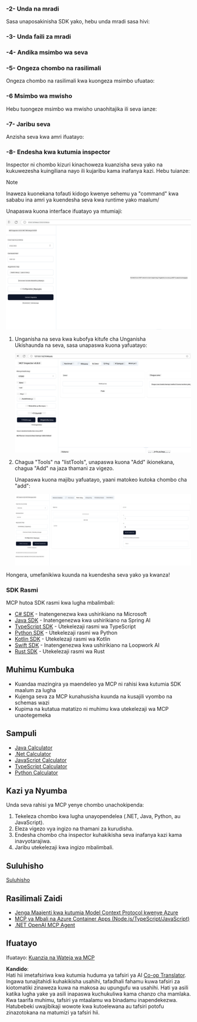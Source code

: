 <!--
CO_OP_TRANSLATOR_METADATA:
{
  "original_hash": "bf05718d019040cf0c7d4ccc6d6a1a88",
  "translation_date": "2025-06-13T06:05:49+00:00",
  "source_file": "03-GettingStarted/01-first-server/README.md",
  "language_code": "sw"
}
-->
### -2- Unda na mradi

Sasa unaposakinisha SDK yako, hebu unda mradi sasa hivi:

### -3- Unda faili za mradi

### -4- Andika msimbo wa seva

### -5- Ongeza chombo na rasilimali

Ongeza chombo na rasilimali kwa kuongeza msimbo ufuatao:

### -6 Msimbo wa mwisho

Hebu tuongeze msimbo wa mwisho unaohitajika ili seva ianze:

### -7- Jaribu seva

Anzisha seva kwa amri ifuatayo:

### -8- Endesha kwa kutumia inspector

Inspector ni chombo kizuri kinachoweza kuanzisha seva yako na kukuwezesha kuingiliana nayo ili kujaribu kama inafanya kazi. Hebu tuianze:

> [!NOTE]
> Inaweza kuonekana tofauti kidogo kwenye sehemu ya "command" kwa sababu ina amri ya kuendesha seva kwa runtime yako maalum/

Unapaswa kuona interface ifuatayo ya mtumiaji:

![Unganisha](../../../../translated_images/connect.141db0b2bd05f096fb1dd91273771fd8b2469d6507656c3b0c9df4b3c5473929.sw.png)

1. Unganisha na seva kwa kubofya kitufe cha Unganisha  
   Ukishaunda na seva, sasa unapaswa kuona yafuatayo:

   ![Umeunganishwa](../../../../translated_images/connected.73d1e042c24075d386cacdd4ee7cd748c16364c277d814e646ff2f7b5eefde85.sw.png)

2. Chagua "Tools" na "listTools", unapaswa kuona "Add" ikionekana, chagua "Add" na jaza thamani za vigezo.

   Unapaswa kuona majibu yafuatayo, yaani matokeo kutoka chombo cha "add":

   ![Matokeo ya kuendesha add](../../../../translated_images/ran-tool.a5a6ee878c1369ec1e379b81053395252a441799dbf23416c36ddf288faf8249.sw.png)

Hongera, umefanikiwa kuunda na kuendesha seva yako ya kwanza!

### SDK Rasmi

MCP hutoa SDK rasmi kwa lugha mbalimbali:
- [C# SDK](https://github.com/modelcontextprotocol/csharp-sdk) - Inatengenezwa kwa ushirikiano na Microsoft
- [Java SDK](https://github.com/modelcontextprotocol/java-sdk) - Inatengenezwa kwa ushirikiano na Spring AI
- [TypeScript SDK](https://github.com/modelcontextprotocol/typescript-sdk) - Utekelezaji rasmi wa TypeScript
- [Python SDK](https://github.com/modelcontextprotocol/python-sdk) - Utekelezaji rasmi wa Python
- [Kotlin SDK](https://github.com/modelcontextprotocol/kotlin-sdk) - Utekelezaji rasmi wa Kotlin
- [Swift SDK](https://github.com/modelcontextprotocol/swift-sdk) - Inatengenezwa kwa ushirikiano na Loopwork AI
- [Rust SDK](https://github.com/modelcontextprotocol/rust-sdk) - Utekelezaji rasmi wa Rust

## Muhimu Kumbuka

- Kuandaa mazingira ya maendeleo ya MCP ni rahisi kwa kutumia SDK maalum za lugha
- Kujenga seva za MCP kunahusisha kuunda na kusajili vyombo na schemas wazi
- Kupima na kutatua matatizo ni muhimu kwa utekelezaji wa MCP unaotegemeka

## Sampuli

- [Java Calculator](../samples/java/calculator/README.md)
- [.Net Calculator](../../../../03-GettingStarted/samples/csharp)
- [JavaScript Calculator](../samples/javascript/README.md)
- [TypeScript Calculator](../samples/typescript/README.md)
- [Python Calculator](../../../../03-GettingStarted/samples/python)

## Kazi ya Nyumba

Unda seva rahisi ya MCP yenye chombo unachokipenda:
1. Tekeleza chombo kwa lugha unayopendelea (.NET, Java, Python, au JavaScript).
2. Eleza vigezo vya ingizo na thamani za kurudisha.
3. Endesha chombo cha inspector kuhakikisha seva inafanya kazi kama inavyotarajiwa.
4. Jaribu utekelezaji kwa ingizo mbalimbali.

## Suluhisho

[Suluhisho](./solution/README.md)

## Rasilimali Zaidi

- [Jenga Maajenti kwa kutumia Model Context Protocol kwenye Azure](https://learn.microsoft.com/azure/developer/ai/intro-agents-mcp)
- [MCP ya Mbali na Azure Container Apps (Node.js/TypeScript/JavaScript)](https://learn.microsoft.com/samples/azure-samples/mcp-container-ts/mcp-container-ts/)
- [.NET OpenAI MCP Agent](https://learn.microsoft.com/samples/azure-samples/openai-mcp-agent-dotnet/openai-mcp-agent-dotnet/)

## Ifuatayo

Ifuatayo: [Kuanzia na Wateja wa MCP](/03-GettingStarted/02-client/README.md)

**Kandido**:  
Hati hii imetafsiriwa kwa kutumia huduma ya tafsiri ya AI [Co-op Translator](https://github.com/Azure/co-op-translator). Ingawa tunajitahidi kuhakikisha usahihi, tafadhali fahamu kuwa tafsiri za kiotomatiki zinaweza kuwa na makosa au upungufu wa usahihi. Hati ya asili katika lugha yake ya asili inapaswa kuchukuliwa kama chanzo cha mamlaka. Kwa taarifa muhimu, tafsiri ya mtaalamu wa binadamu inapendekezwa. Hatubebeki uwajibikaji wowote kwa kutoelewana au tafsiri potofu zinazotokana na matumizi ya tafsiri hii.